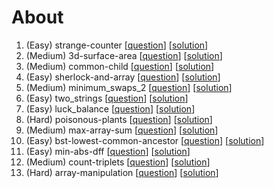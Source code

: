 # About
1. (Easy) strange-counter [[question](https://www.hackerrank.com/challenges/strange-code/problem)] [[solution](https://github.com/woo-chia-wei/problem-solving-hackerank/blob/master/01-easy-strange-counter.ipynb)]
1. (Medium) 3d-surface-area [[question](https://www.hackerrank.com/challenges/3d-surface-area/problem)] [[solution](https://github.com/woo-chia-wei/problem-solving-hackerank/blob/master/02-medium-3d-surface-area.ipynb)]
1. (Medium) common-child [[question](https://www.hackerrank.com/challenges/common-child/problem)] [[solution](https://github.com/woo-chia-wei/problem-solving-hackerank/blob/master/03_medium_common_child.ipynb)]
1. (Easy) sherlock-and-array [[question](https://www.hackerrank.com/challenges/sherlock-and-array/problem)] [[solution](https://github.com/woo-chia-wei/problem-solving-hackerank/blob/master/04_easy_sherlock_and_array.ipynb)]
1. (Medium) minimum_swaps_2 [[question](https://www.hackerrank.com/challenges/minimum-swaps-2/problem)] [[solution](https://github.com/woo-chia-wei/problem-solving-hackerank/blob/master/05_medium_minimum_swaps_2.ipynb)]
1. (Easy) two_strings [[question](https://www.hackerrank.com/challenges/two-strings/problem)] [[solution](https://github.com/woo-chia-wei/problem-solving-hackerank/blob/master/06_easy_two_strings.ipynb)]
1. (Easy) luck_balance [[question](https://www.hackerrank.com/challenges/luck-balance/problem)] [[solution](https://github.com/woo-chia-wei/problem-solving-hackerank/blob/master/07_easy_luck_balance.ipynb)]
1. (Hard) poisonous-plants [[question](https://www.hackerrank.com/challenges/poisonous-plants/problem)] [[solution](https://github.com/woo-chia-wei/problem-solving-hackerank/blob/master/08-hard-poisonous-plants.ipynb)]
1. (Medium) max-array-sum [[question](https://www.hackerrank.com/challenges/max-array-sum/problem)] [[solution](https://github.com/woo-chia-wei/problem-solving-hackerank/blob/master/09-medium-max-array-sum.ipynb)]
1. (Easy) bst-lowest-common-ancestor [[question](https://www.hackerrank.com/challenges/binary-search-tree-lowest-common-ancestor/problem)] [[solution](https://github.com/woo-chia-wei/problem-solving-hackerank/blob/master/10-easy-bst-lowest-common-ancestor.ipynb)]
1. (Easy) min-abs-dff [[question](https://www.hackerrank.com/challenges/minimum-absolute-difference-in-an-array/problem)] [[solution](https://github.com/woo-chia-wei/problem-solving-hackerank/blob/master/11-easy-min-abs-dff.ipynb)]
1. (Medium) count-triplets [[question](https://www.hackerrank.com/challenges/count-triplets-1/problem)] [[solution](https://github.com/woo-chia-wei/problem-solving-hackerank/blob/master/12-medium-count-triplets.ipynb)]
1. (Hard) array-manipulation [[question](https://www.hackerrank.com/challenges/crush/problem)] [[solution](https://github.com/woo-chia-wei/problem-solving-hackerank/blob/master/13-hard-array-manipulation.ipynb)]
